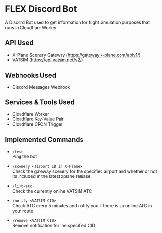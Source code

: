 # FLEX Discord Bot
A Discord Bot used to get information for flight simulation purposes that runs in Cloudflare Worker

## API Used
- X-Plane Scenery Gateway (https://gateway.x-plane.com/apiv1/)
- VATSIM (https://api.vatsim.net/v2/)

## Webhooks Used
- Discord Messages Webhook

## Services & Tools Used
- Cloudflare Worker
- Cloudflare Key-Value Pair
- Cloudflare CRON Trigger

## Implemented Commands
* `/test`  
    Ping the bot

* `/scenery <airport ID in X-Plane>`  
    Check the gateway scenery for the specified airport and whether or not its included in the latest xplane release

* `/list-atc`  
    Check the currently online VATSIM ATC

* `/notify <VATSIM CID>`  
    Check ATC every 5 minutes and notify you if there is an online ATC in your route

* `/remove <VATSIM CID>`  
    Remove notification for the specified CID